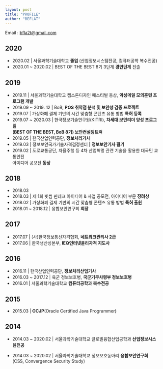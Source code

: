 ```yaml
---
layout: post
title: "PROFILE"
author: "BEFLAT"
---
```


Email : bfla2t@gmail.com

## 2020
- 2020.02 | 서울과학기술대학교 **졸업** (산업정보시스템전공, 컴퓨터공학 복수전공)
- 2020.01 ~ 2020.02 | BEST OF THE BEST 8기 3단계 **경연단계** 진출

## 2019
- 2019.11 | 서울과학기술대학교 캡스톤디자인 페스티벌 동상, **악성메일 모의훈련 프로그램 개발**
- 2019.09 ~ 2019. 12 | BoB, **POS 취약점 분석 및 보안성 검증 프로젝트**
- 2019.07 | 가상화폐 결제 기반의 시간 맞춤형 콘텐츠 유통 방법 **특허 등록**
- 2019.07 ~ 2020.03 | 한국정보기술연구원(KITRI), **차세대 보안리더 양성 프로그램  
(BEST OF THE BEST, BoB 8기) 보안컨설팅트랙**
- 2019.05 | 한국산업인력공단, **정보처리기사**
- 2019.03 | 정보보안국가기술자격검정센터 | **정보보안기사 필기**
- 2019.02 | 도로교통공단, 자율주행 등 4차 산업혁명 관련 기술을 활용한 대국민 교통안전  
아이디어 공모전 **동상**


## 2018
- 2018.03
- 2018.03 | 제 1회 빗썸 핀테크 아이디어 & 사업 공모전, 아이디어 부문 **장려상**
- 2018.02 | 가상화폐 결제 기반의 시간 맞춤형 콘텐츠 유통 방법 **특허 출원**
- 2018.01 ~ 2018.12 | 융합보안연구회 **회장**

## 2017
- 2017.07 | (사)한국정보통신자격협회, **네트워크관리사 2급**
- 2017.06 | 한국생산성본부, **IEQ인터넷윤리자격 지도사**

## 2016
- 2016.11 | 한국산업인력공단, **정보처리산업기사**
- 2016.03 ~ 2017.12 | 육군 정보보호병, **국군기무사령부 정보보호병**
- 2016.01 | 서울과학기술대학교 **컴퓨터공학과 복수전공**

## 2015
- 2015.03 | **OCJP**(Oracle Certified Java Programmer)

## 2014
- 2014.03 ~ 2020.02 | 서울과학기술대학교 글로벌융합산업공학과 **산업정보시스템전공**

- 2014.03 ~ 2020.02 | 서울과학기술대학교 정보보호동아리 **융합보안연구회**   
(CSS, Convergence Security Study)

